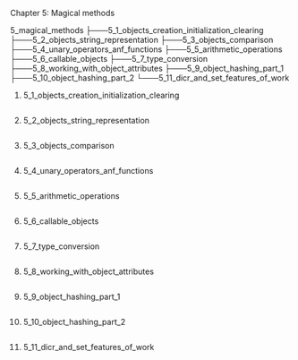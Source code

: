Chapter 5: Magical methods

5_magical_methods
├───5_1_objects_creation_initialization_clearing
├───5_2_objects_string_representation
├───5_3_objects_comparison
├───5_4_unary_operators_anf_functions
├───5_5_arithmetic_operations
├───5_6_callable_objects
├───5_7_type_conversion
├───5_8_working_with_object_attributes
├───5_9_object_hashing_part_1
├───5_10_object_hashing_part_2
└───5_11_dicr_and_set_features_of_work

1. 5_1_objects_creation_initialization_clearing

```

```

2. 5_2_objects_string_representation

```

```

3. 5_3_objects_comparison

```

```

4. 5_4_unary_operators_anf_functions

```

```

5. 5_5_arithmetic_operations

```

```

6. 5_6_callable_objects

```

```

7. 5_7_type_conversion

```

```

8. 5_8_working_with_object_attributes

```

```

9. 5_9_object_hashing_part_1

```

```

10. 5_10_object_hashing_part_2

```

```

11. 5_11_dicr_and_set_features_of_work

```

```
